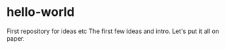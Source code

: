# hello-world
First repository for ideas etc
The first few ideas and intro.
Let's put it all on paper.

